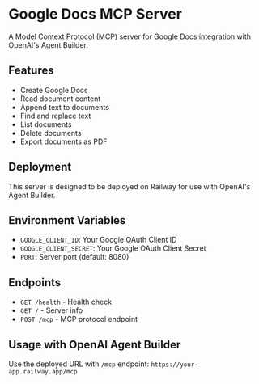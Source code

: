 # Google Docs MCP Server

A Model Context Protocol (MCP) server for Google Docs integration with OpenAI's Agent Builder.

## Features

- Create Google Docs
- Read document content
- Append text to documents
- Find and replace text
- List documents
- Delete documents
- Export documents as PDF

## Deployment

This server is designed to be deployed on Railway for use with OpenAI's Agent Builder.

## Environment Variables

- `GOOGLE_CLIENT_ID`: Your Google OAuth Client ID
- `GOOGLE_CLIENT_SECRET`: Your Google OAuth Client Secret
- `PORT`: Server port (default: 8080)

## Endpoints

- `GET /health` - Health check
- `GET /` - Server info
- `POST /mcp` - MCP protocol endpoint

## Usage with OpenAI Agent Builder

Use the deployed URL with `/mcp` endpoint:
`https://your-app.railway.app/mcp`

